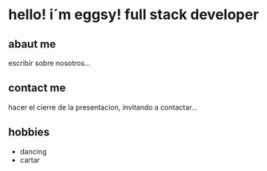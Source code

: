 
# hello! i´m eggsy! full stack developer

## abaut me

escribir sobre nosotros...

## contact me 
hacer el cierre de la presentacion, invitando a contactar...
## hobbies
- dancing
- cartar